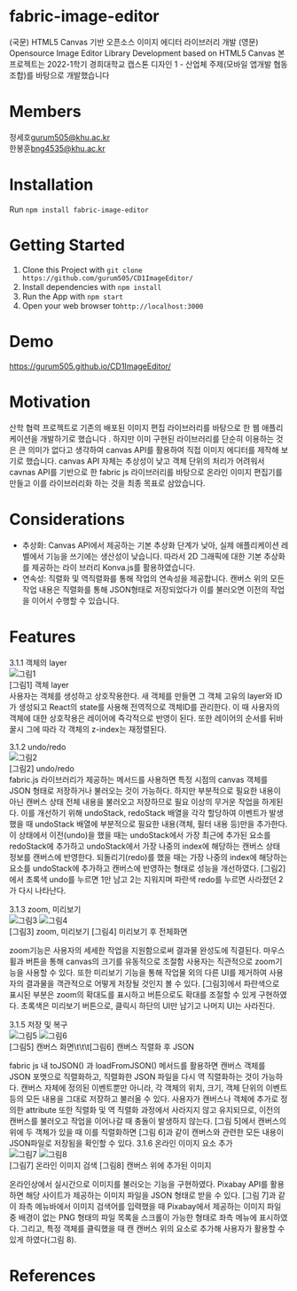 # fabric-image-editor
(국문) HTML5 Canvas 기반 오픈소스 이미지 에디터 라이브러리 개발
(영문) Opensource Image Editor Library Development based on HTML5 Canvas
본 프로젝트는 2022-1학기 경희대학교 캡스톤 디자인 1 - 산업체 주제(모바일 앱개발 협동조합)를 바탕으로 개발했습니다

# Members
정세호<gurum505@khu.ac.kr>  
한봉훈<bng4535@khu.ac.kr>  
# Installation
Run ```npm install fabric-image-editor```

# Getting Started
1. Clone this Project with ```git clone https://github.com/gurum505/CD1ImageEditor/```
2. Install dependencies with ```npm install```
3. Run the App with ```npm start```
4. Open your web browser to```http://localhost:3000```

# Demo
https://gurum505.github.io/CD1ImageEditor/

# Motivation
산학 협력 프로젝트로 기존의 배포된 이미지 편집 라이브러리를 바탕으로 한 웹 애플리케이션을 개발하기로 했습니다 . 하지만 이미 구현된 라이브러리를 단순히 이용하는 것은 큰 의미가 없다고 생각하여 canvas API를 활용하여 직접 이미지 에디터를 제작해 보기로 했습니다. canvas API 자체는 추상성이 낮고 객체 단위의 처리가 어려워서 cavnas API를 기반으로 한 fabric js 라이브러리를 바탕으로 온라인 이미지 편집기를 만들고 이를 라이브러리화 하는 것을 최종 목표로 삼았습니다.
# Considerations
<ul>
<li>
  추상화: Canvas API에서 제공하는 기본 추상화 단계가 낮아, 실제 애플리케이션 레벨에서 기능을 쓰기에는 생산성이 낮습니다. 따라서 2D 그래픽에 대한 기본 추상화를 제공하는 라이  브러리 Konva.js를 활용하였습니다.
</li>
<li>
  연속성: 직렬화 및 역직렬화를 통해 작업의 연속성을 제공합니다. 캔버스 위의 모든 작업 내용은 직렬화를 통해 JSON형태로 저장되었다가 이를 불러오면 이전의 작업을 이어서 수행할 수 있습니다. 
</li>
</ul>

# Features

3.1.1   객체의 layer 
<br>
![그림1](https://user-images.githubusercontent.com/33712528/172047275-019d6523-6f9a-456e-bc64-819f0606dccf.png)
<br>[그림1] 객체 layer
<br>
사용자는 객체를 생성하고 상호작용한다. 새 객체를 만들면 그 객체 고유의 layer와 ID가 생성되고 React의 state를 사용해 전역적으로 객체ID를 관리한다. 이 때 사용자의 객체에 대한 상호작용은  레이어에 즉각적으로 반영이 된다. 또한 레이어의 순서를 뒤바꿀시 그에 따라 각 객체의 z-index는 재정렬된다.


3.1.2   undo/redo 
<br>
![그림2](https://user-images.githubusercontent.com/33712528/172047300-1ffcd38a-d952-47e7-89ef-432b8830a7df.png)
<br>[그림2] undo/redo <br>
     fabric.js 라이브러리가 제공하는 메서드를 사용하면 특정 시점의 canvas 객체를 JSON 형태로 저장하거나 불러오는 것이 가능하다. 하지만 부분적으로 필요한 내용이 아닌 캔버스 상태 전체 내용을 불러오고 저장하므로 필요 이상의 무거운 작업을 하게된다. 이를 개선하기 위해 undoStack, redoStack 배열을 각각 할당하여 이벤트가 발생했을 때 undoStack 배열에 부분적으로 필요한 내용(객체, 필터 내용 등)만을 추가한다. 이 상태에서 이전(undo)을 했을 때는 undoStack에서 가장 최근에 추가된 요소를 redoStack에 추가하고 undoStack에서 가장 나중의 index에 해당하는 캔버스 상태 정보를 캔버스에 반영한다. 되돌리기(redo)를 했을 때는 가장 나중의 index에 해당하는 요소를 undoStack에 추가하고 캔버스에 반영하는 형태로 성능을 개선하였다.  [그림2]에서 초록색 undo를 누르면 1만 남고 2는 지워지며 파란색 redo를 누르면 사라졌던 2가 다시 나타난다.                                               <br>
     
     
3.1.3   zoom,  미리보기 
<br>
![그림3](https://user-images.githubusercontent.com/33712528/172047301-6b2f7ee5-1daa-4db4-a951-440d39250e2b.png)
![그림4](https://user-images.githubusercontent.com/33712528/172047302-03d9f0f8-5ad5-49f4-bb21-d0aa02e2abff.png)
<br>
[그림3] zoom, 미리보기		    [그림4] 미리보기 후 전체화면
<br>

zoom기능은 사용자의 세세한 작업을 지원함으로써 결과물 완성도에 직결된다. 마우스 휠과 버튼을 통해 canvas의 크기를 유동적으로 조절함 사용자는 직관적으로 zoom기능을 사용할 수 있다. 또한 미리보기 기능을 통해 작업물 외의 다른 UI를  제거하여 사용자의 결과물을 객관적으로 어떻게 저장될 것인지 볼 수 있다.  [그림3]에서 파란색으로 표시된 부분은 zoom의 확대도를 표시하고 버튼으로도 확대를 조절할 수 있게 구현하였다. 초록색은 미리보기 버튼으로, 클릭시 하단의 UI만 남기고 나머지 UI는 사라진다.



3.1.5   저장 및 복구 
<br>
![그림5](https://user-images.githubusercontent.com/33712528/172047306-539126b9-1714-4b17-b7ff-1fbae19d896f.png)
![그림6](https://user-images.githubusercontent.com/33712528/172047307-3504af97-4921-42cf-bc7f-79013ff21ee7.png)
<br>
  [그림5] 캔버스 화면\t\t\t[그림6] 캔버스 직렬화 후 JSON
<br>

  fabric js 내 toJSON() 과 loadFromJSON() 메서드를 활용하면 캔버스 객체를 JSON 포맷으로 직렬화하고, 직렬화한 JSON 파일을 다시 역 직렬화하는 것이 가능하다. 캔버스 자체에 정의된 이벤트뿐만 아니라, 각 객체의 위치, 크기, 객체 단위의 이벤트 등의 모든 내용을 그대로 저장하고 불러올 수 있다. 사용자가 캔버스나 객체에 추가로 정의한 attribute 또한 직렬화 및 역 직렬화 과정에서 사라지지 않고 유지되므로, 이전의 캔버스를 불러오고 작업을 이어나갈 때 충돌이 발생하지 않는다. [그림 5]에서  캔버스의 위에  두 객체가 있을 때 이를 직렬화하면 [그림  6]과 같이 캔버스와 관련한 모든 내용이 JSON파일로 저장됨을 확인할 수 있다. 
     3.1.6  온라인 이미지 요소 추가
<br>
![그림7](https://user-images.githubusercontent.com/33712528/172047309-23c1c0ca-4ef8-4fc8-b472-80da9fbc567a.png)
![그림8](https://user-images.githubusercontent.com/33712528/172047310-97f10872-a7e6-455d-816a-de06b7c8da98.png)
<br>
  [그림7] 온라인 이미지 검색                        [그림8] 캔버스 위에 추가된 이미지
<br>

  온라인상에서 실시간으로 이미지를 불러오는 기능을 구현하였다. Pixabay API를 활용하면 해당 사이트가 제공하는 이미지 파일을 JSON 형태로 받을 수 있다. [그림 7]과 같이 좌측 메뉴바에서 이미지 검색어를 입력했을 때 Pixabay에서 제공하는 이미지 파일 중 배경이 없는 PNG 형태의 파일 목록을 스크롤이 가능한 형태로 좌측 메뉴에 표시하였다. 그리고, 특정 객체를 클릭했을 때 캔 캔버스 위의  요소로 추가해 사용자가 활용할 수 있게 하였다(그림 8).


# References

